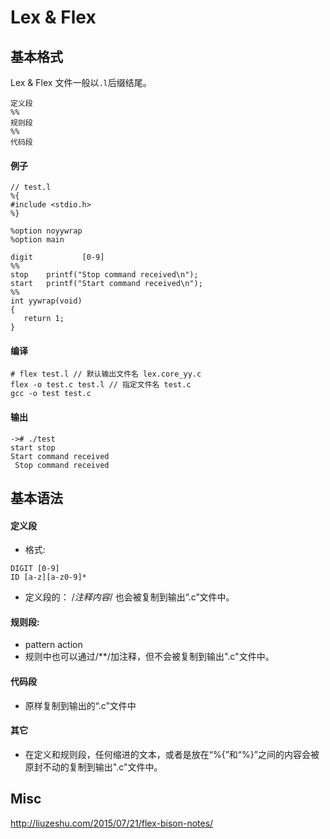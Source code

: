 # Lex & Flex

## 基本格式
Lex & Flex 文件一般以`.l`后缀结尾。

```
定义段
%%
规则段
%%
代码段
```
#### 例子
```
// test.l
%{
#include <stdio.h>
%}

%option noyywrap
%option main

digit			[0-9]
%%
stop    printf("Stop command received\n");
start   printf("Start command received\n");
%%
int yywrap(void)
{
   return 1;
} 
```

#### 编译
```
# flex test.l // 默认输出文件名 lex.core_yy.c
flex -o test.c test.l // 指定文件名 test.c
gcc -o test test.c
```
#### 输出
```
-># ./test
start stop
Start command received
 Stop command received
```

## 基本语法
#### 定义段
* 格式: 
```
DIGIT [0-9]
ID [a-z][a-z0-9]*
```
* 定义段的： /*注释内容*/ 也会被复制到输出“.c”文件中。

#### 规则段:
* pattern action
* 规则中也可以通过/**/加注释，但不会被复制到输出".c"文件中。　　

#### 代码段
* 原样复制到输出的“.c”文件中

#### 其它
* 在定义和规则段，任何缩进的文本，或者是放在“%{”和“%}”之间的内容会被原封不动的复制到输出".c"文件中。

## Misc
http://liuzeshu.com/2015/07/21/flex-bison-notes/


